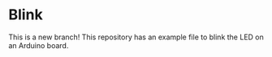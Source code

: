 # Blink
This is a new branch!
This repository has an example file to blink the LED on an Arduino board.
